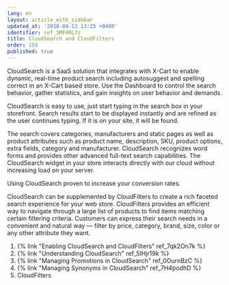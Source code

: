 ```yaml
---
lang: en
layout: article_with_sidebar
updated_at: '2018-04-13 13:25 +0400'
identifier: ref_3MF4RL7z
title: CloudSearch and CloudFilters
order: 155
published: true
---
```


CloudSearch is a SaaS solution that integrates with X-Cart to enable dynamic, real-time product search including autosuggest and spelling correct in an X-Cart based store. Use the Dashboard to control the search behavior, gather statistics, and gain insights on user behavior and demands. 

CloudSearch is easy to use, just start typing in the search box in your storefront. Search results start to be displayed instantly and are refined as the user continues typing. If it is on your site, it will be found. 

The search covers categories, manufacturers and static pages as well as product attributes such as product name, description, SKU, product options, extra fields, category and manufacturer. CloudSearch recognizes word forms and provides other advanced full-text search capabilities. The CloudSearch widget in your store interacts directly with our cloud without increasing load on your server. 

Using CloudSearch proven to increase your conversion rates.

CloudSearch can be supplemented by CloudFilters to create a rich faceted search experience for your web store. CloudFilters provides an efficient way to navigate through a large list of products to find items matching certain filtering criteria. Customers can express their search needs in a convenient and natural way — filter by price, category, brand, size, color or any other attribute they want.

1. {% link "Enabling CloudSearch and CloudFilters" ref_7qk2On7k %}
2. {% link "Understanding CloudSearch" ref_5IHjr19k %}
3. {% link "Managing Promotions in CloudSearch" ref_0OurnBzC %}
4. {% link "Managing Synonyms in CloudSearch" ref_7H4podhD %}
5. CloudFilters

